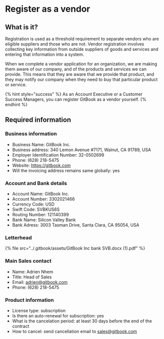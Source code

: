 # Register as a vendor

## What is it?

Registration is used as a threshold requirement to separate vendors who are eligible suppliers and those who are not. Vendor registration involves collecting key information from outside suppliers of goods and services and entering that information into a system.

When we complete a vendor application for an organization, we are making them aware of our company, and of the products and services we can provide. This means that they are aware that we provide that product, and they may notify our company when they need to buy that particular product or service.

{% hint style="success" %}
As an Account Executive or a Customer Success Managers, you can register GitBook as a vendor yourself.&#x20;
{% endhint %}

## Required information

### Business information

* Business Name: GitBook Inc.
* Business address: 340 Lemon Avenue #7171, Walnut, CA 91789, USA
* Employer Identification Number: 32-0502699
* Phone: (628) 218-5475
* Website: https://gitbook.com
* Will the invoicing address remains same globally: yes

### Account and Bank details

* Account Name: GitBook Inc.&#x20;
* Account Number: 3302021466
* Currency Code: USD
* Swift Code: SVBKUS6S
* Routing Number: 121140399
* Bank Name: Silicon Valley Bank
* Bank Adress: 3003 Tasman Drive, Santa Clara, CA 95054, USA

### Letterhead

{% file src="../.gitbook/assets/GitBook Inc bank SVB.docx (1).pdf" %}

### Main Sales contact

* Name: Adrien Nhem
* Title: Head of Sales
* Email: adrien@gitbook.com
* Phone: (628) 218-5475

### Product information

* License type: subscription
* Is there an auto-renewal for subscription: yes
* What is the cancelation period: at least 30 days before the end of the contract
* How to cancel: send cancellation email to sales@gitbook.com

